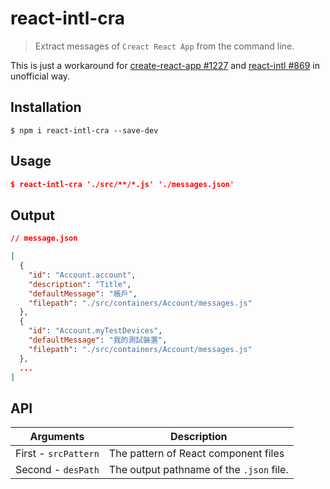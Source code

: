 # react-intl-cra
> Extract messages of `Creact React App` from the command line.

This is just a workaround for [create-react-app #1227](https://github.com/facebookincubator/create-react-app/issues/1227#issuecomment-285738137) and [react-intl #869](https://github.com/yahoo/react-intl/issues/869) in unofficial way.

## Installation

```console
$ npm i react-intl-cra --save-dev
```

## Usage

```json
$ react-intl-cra './src/**/*.js' './messages.json'
```

## Output


```json
// message.json

[
  {
    "id": "Account.account",
    "description": "Title",
    "defaultMessage": "帳戶",
    "filepath": "./src/containers/Account/messages.js"
  },
  {
    "id": "Account.myTestDevices",
    "defaultMessage": "我的測試裝置",
    "filepath": "./src/containers/Account/messages.js"
  },
  ...
]
```


## API

| **Arguments**          |  **Description**                          |
| ---------------------- | ----------------------------------------- |
| First -  `srcPattern`  |  The pattern of React component files     |
| Second - `desPath`     |  The output pathname of the `.json` file. |
